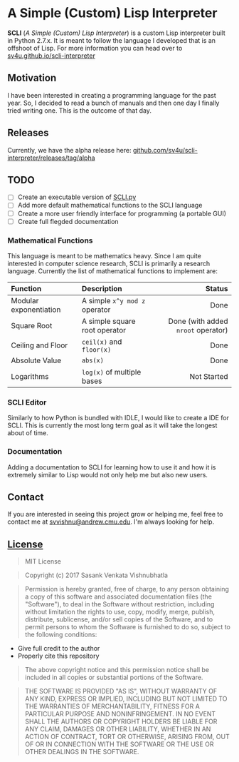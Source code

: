 # A Simple (Custom) Lisp Interpreter

**SCLI** (*A Simple (Custom) Lisp Interpreter*) is a custom Lisp interpreter built in Python 2.7.x. It is meant to follow the language I developed that is an offshoot of Lisp. For more information you can head over to [sv4u.github.io/scli-interpreter](https://sv4u.github.io/scli-interpreter/)

## Motivation

I have been interested in creating a programming language for the past year. So, I decided to read a bunch of manuals and then one day I finally tried writing one. This is the outcome of that day.

## Releases

Currently, we have the alpha release here: [github.com/sv4u/scli-interpreter/releases/tag/alpha](https://github.com/sv4u/scli-interpreter/releases/tag/alpha)

## TODO
- [ ] Create an executable version of [SCLI.py](https://github.com/sv4u/lisp-interpreter/blob/master/SCLI.py)
- [ ] Add more default mathematical functions to the SCLI language
- [ ] Create a more user friendly interface for programming (a portable GUI)
- [ ] Create full flegded documentation

### Mathematical Functions

This language is meant to be mathematics heavy. Since I am quite interested in computer science research, SCLI is primarily a research language. Currently the list of mathematical functions to implement are:

| Function | Description | Status |
| :------- | :---------- | -----: |
| Modular exponentiation | A simple `x^y mod z` operator | Done |
| Square Root | A simple square root operator | Done (with added `nroot` operator) |
| Ceiling and Floor | `ceil(x)` and `floor(x)` | Done |
| Absolute Value | `abs(x)` | Done |
| Logarithms | `log(x)` of multiple bases | Not Started |

### SCLI Editor

Similarly to how Python is bundled with IDLE, I would like to create a IDE for SCLI. This is currently the most long term goal as it will take the longest about of time.

### Documentation

Adding a documentation to SCLI for learning how to use it and how it is extremely similar to Lisp would not only help me but also new users.

## Contact

If you are interested in seeing this project grow or helping me, feel free to contact me at [svvishnu@andrew.cmu.edu](mailto:svvishnu@andrew.cmu.edu). I'm always looking for help.

## [License](https://github.com/sv4u/scli-interpreter/blob/master/LICENSE)

> MIT License

> Copyright (c) 2017 Sasank Venkata Vishnubhatla

> Permission is hereby granted, free of charge, to any person obtaining a copy of this software and associated documentation files (the "Software"), to deal in the Software without restriction, including without limitation the rights to use, copy, modify, merge, publish, distribute, sublicense, and/or sell copies of the Software, and to permit persons to whom the Software is furnished to do so, subject to the following conditions:
* Give full credit to the author
* Properly cite this repository

> The above copyright notice and this permission notice shall be included in all copies or substantial portions of the Software.

> THE SOFTWARE IS PROVIDED "AS IS", WITHOUT WARRANTY OF ANY KIND, EXPRESS OR IMPLIED, INCLUDING BUT NOT LIMITED TO THE WARRANTIES OF MERCHANTABILITY, FITNESS FOR A PARTICULAR PURPOSE AND NONINFRINGEMENT. IN NO EVENT SHALL THE AUTHORS OR COPYRIGHT HOLDERS BE LIABLE FOR ANY CLAIM, DAMAGES OR OTHER LIABILITY, WHETHER IN AN ACTION OF CONTRACT, TORT OR OTHERWISE, ARISING FROM, OUT OF OR IN CONNECTION WITH THE SOFTWARE OR THE USE OR OTHER DEALINGS IN THE SOFTWARE.
